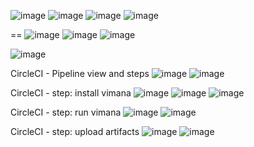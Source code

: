 ![image](https://github.com/user-attachments/assets/03a894c2-285d-403e-9b10-f03c5dad439c)
![image](https://github.com/user-attachments/assets/d5580dc5-6d45-414b-a426-e3162159b6b3)
![image](https://github.com/user-attachments/assets/c6d71535-76cd-4c66-8969-a27dc1348a5c)
![image](https://github.com/user-attachments/assets/7f82e021-8ab0-438d-955a-778eb9364a73)

==
![image](https://github.com/user-attachments/assets/44e7dffc-a034-400c-ab73-9e9d470459a9)
![image](https://github.com/user-attachments/assets/5bd90ec8-cf36-4e98-85a7-a8053cd84907)
![image](https://github.com/user-attachments/assets/0a7d00b3-2028-4ce2-9df1-d56333229ca5)

![image](https://github.com/user-attachments/assets/4b60d400-c817-4fe8-b226-eb9fb7f93b88)


CircleCI - Pipeline view and steps
![image](https://github.com/user-attachments/assets/a7cc14ee-a283-47c9-826c-a97ecd02ed30)
![image](https://github.com/user-attachments/assets/2a3fba0f-2959-4aa3-b438-2b2879601bcc)

CircleCI - step: install vimana
![image](https://github.com/user-attachments/assets/893f1b91-e96d-4803-83f5-281238a2ea7b)
![image](https://github.com/user-attachments/assets/3ed9ba95-fca6-4bf1-ac7c-32a29fabdb4a)
![image](https://github.com/user-attachments/assets/a8352b43-2cb1-42d9-8cb5-0a5f4d2a4f14)

CircleCI - step: run vimana
![image](https://github.com/user-attachments/assets/84d15de8-3bba-4650-98fe-92c45768d94e)
![image](https://github.com/user-attachments/assets/e3d33e19-6166-4e46-a0e5-924e2def3fea)

CircleCI - step: upload artifacts
![image](https://github.com/user-attachments/assets/0d041b39-5bcc-4994-bdc7-78238d7664b3)
![image](https://github.com/user-attachments/assets/a7cd9fe6-2ad5-44df-9c19-c9bea22773dd)





